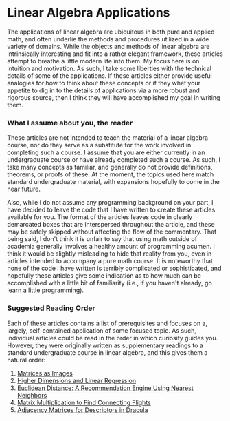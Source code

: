 # Linear Algebra Applications

The applications of linear algebra are ubiquitous in both pure and applied math, and often underlie the methods and procedures utilized in a wide variety of domains.  While the objects and methods of linear algebra are intrinsically interesting and fit into a rather elegant framework, these articles attempt to breathe a little modern life into them.  My focus here is on intuition and motivation.  As such, I take some liberties with the technical details of some of the applications.  If these articles either provide useful analogies for how to think about these concepts or if they whet your appetite to dig in to the details of applications via a more robust and rigorous source, then I think they will have accomplished my goal in writing them. 

### What I assume about you, the reader

These articles are not intended to teach the material of a linear algebra course, nor do they serve as a substitute for the work involved in completing such a course.  I assume that you are either currently in an undergraduate course or have already completed such a course. As such, I take many concepts as familiar, and generally do not provide definitions, theorems, or proofs of these.
At the moment, the topics used here match standard undergraduate material, with expansions hopefully to come in the near future.
    
Also, while I do not assume any programming background on your part, I have decided to leave the code that I have written to create these articles available for you.  The format of the articles leaves code in clearly demarcated boxes that are interspersed throughout the article, and these may be safely skipped without affecting the flow of the commentary.  That being said, I don't think it is unfair to say that using math outside of academia generally involves a healthy amount of programming acumen.  I think it would be slightly misleading to hide that reality from you, even in articles intended to accompany a pure math course.  It is noteworthy that none of the code I have written is terribly complicated or sophisticated, and hopefully these articles give some indication as to how much can be accomplished with a little bit of familiarity (i.e., if you haven't already, go learn a little programming).

### Suggested Reading Order

Each of these articles contains a list of prerequisites and focuses on a, largely, self-contained application of some focused topic.  As such, individual articles could be read in the order in which curiosity guides you.  However, they were originally written as supplementary readings to a standard undergraduate course in linear algebra, and this gives them a natural order:
1. [Matrices as Images](/matrices-as-images/matrices-as-images.ipynb)
2. [Higher Dimensions and Linear Regression](/higher-dimensions-and-linear-regression/higher-dimensions-and-linear-regression.ipynb)
3. [Euclidean Distance: A Recommendation Engine Using Nearest Neighbors](/euclidean-distance-a-recommendation-engine-using-nearest-neighbors/euclidean-distance-a-recommendation-engine-using-nearest-neighbors.ipynb)
4. [Matrix Multiplication to Find Connecting Flights](/matrix-multiplication-to-find-connecting-flights/matrix-multiplication-to-find-connecting-flights.ipynb)
5. [Adjacency Matrices for Descriptors in Dracula](/adjacency-matrices-for-descriptors-in-dracula/adjacency-matrices-for-descriptors-in-dracula.ipynb)
